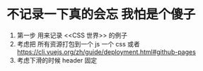# 不记录一下真的会忘 我怕是个傻子

1. 第一步 用来记录 <<CSS 世界>> 的例子
2. 考虑把 所有资源打包到一个 js 一个 css 或者 https://cli.vuejs.org/zh/guide/deployment.html#github-pages
3. 考虑下滑的时候 header 固定